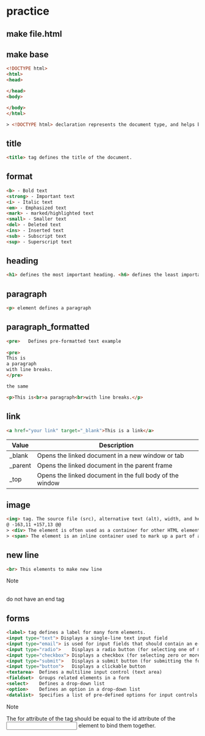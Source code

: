 # practice
## make file.html
## make base
```html
<!DOCTYPE html>
<html>
<head>

</head>
<body>

</body>
</html> 
```
```html
> <!DOCTYPE html> declaration represents the document type, and helps browsers to display web pages correctly
```

## title
```html
<title> tag defines the title of the document.
```

## format
```html
<b> - Bold text
<strong> - Important text
<i> - Italic text
<em> - Emphasized text
<mark> - marked/highlighted text
<small> - Smaller text
<del> - Deleted text
<ins> - Inserted text
<sub> - Subscript text
<sup> - Superscript text
```

## heading
```html
<h1> defines the most important heading. <h6> defines the least important heading
```

## paragraph
```html
<p> element defines a paragraph
```

## paragraph_formatted
```html
<pre>	Defines pre-formatted text example
 
<pre>
This is
a paragraph
with line breaks.
</pre> 

the same 

<p>This is<br>a paragraph<br>with line breaks.</p>
```

## link
```html
<a href="your link" target="_blank">This is a link</a>
```

| Value | Description |
| ------ | ------ |
| _blank | Opens the linked document in a new window or tab |
| _parent | Opens the linked document in the parent frame |
| _top | Opens the linked document in the full body of the window |

## image
```html
<img> tag. The source file (src), alternative text (alt), width, and height are provided as attributes
@ -163,11 +157,13 @@
> <div> The element is often used as a container for other HTML elements.
> <span> The element is an inline container used to mark up a part of a text, or a part of a document.
```

## new line
```html
<br> This elements to make new line
```
> [!NOTE]
> <br> do not have an end tag

## forms
```html
<label> tag defines a label for many form elements.
<input type="text">	Displays a single-line text input field
<input type="email"> is used for input fields that should contain an e-mail address.
<input type="radio">	Displays a radio button (for selecting one of many choices)
<input type="checkbox">	Displays a checkbox (for selecting zero or more of many choices)
<input type="submit">	Displays a submit button (for submitting the form)
<input type="button">	Displays a clickable button
<textarea>	Defines a multiline input control (text area)
<fieldset>	Groups related elements in a form
<select>	Defines a drop-down list
<option>	Defines an option in a drop-down list
<datalist>	Specifies a list of pre-defined options for input controls
```
> [!NOTE]
> The for attribute of the <label> tag should be equal to the id attribute of the <input> element to bind them together.
